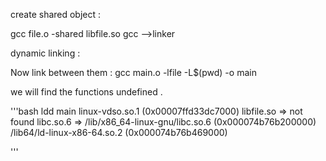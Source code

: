 create shared object :

gcc file.o -shared libfile.so
gcc -->linker 

dynamic linking :

Now link between them :
gcc main.o -lfile -L$(pwd) -o main


we will find the functions undefined .

'''bash 
ldd main
	linux-vdso.so.1 (0x00007ffd33dc7000)
	libfile.so => not found
	libc.so.6 => /lib/x86_64-linux-gnu/libc.so.6 (0x000074b76b200000)
	/lib64/ld-linux-x86-64.so.2 (0x000074b76b469000)

'''

